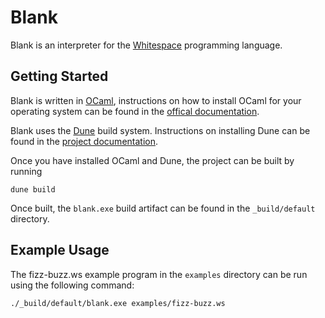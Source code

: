 # Blank

Blank is an interpreter for the
[Whitespace](https://en.wikipedia.org/wiki/Whitespace_(programming_language))
programming language.

## Getting Started

Blank is written in [OCaml](https://ocaml.org/), instructions on how to install
OCaml for your operating system can be found in the [offical
documentation](https://ocaml.org/docs/install.html).

Blank uses the [Dune](https://github.com/ocaml/dune) build
system. Instructions on installing Dune can be found in the [project
documentation](https://github.com/ocaml/dune#installation).

Once you have installed OCaml and Dune, the project can be built by running

```shell
dune build
```

Once built, the `blank.exe` build artifact can be found in the
`_build/default` directory.

## Example Usage

The fizz-buzz.ws example program in the `examples` directory can be
run using the following command:

```shell
./_build/default/blank.exe examples/fizz-buzz.ws
```


